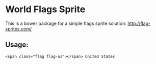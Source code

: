 # World Flags Sprite

This is a bower package for a simple flags sprite solution: http://flag-sprites.com/

## Usage:
```
<span class="flag flag-us"></span> United States
```